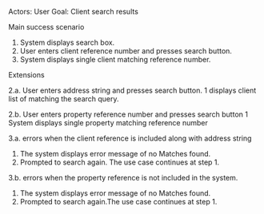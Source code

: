 Actors: User
Goal: Client search results

Main success scenario

1. System displays search box.
2. User enters client reference number and presses search button.
3. System displays single client matching reference number.

Extensions

2.a. User enters address string and presses search button.
1 displays client list of matching the search query.

2.b. User enters property reference number and presses search button
1 System displays single property matching reference number

3.a. errors when the client reference is included along with address string
1. The system displays error message of no Matches found.
2. Prompted to search again. The use case continues at step 1.

3.b. errors when the property reference is not included in the system.
1. The system displays error message of no Matches found.
2. Prompted to search again.The use case continues at step 1.

